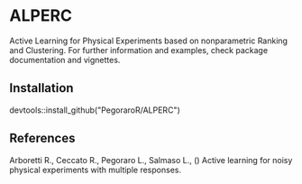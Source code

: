 # ALPERC
Active Learning for Physical Experiments based on nonparametric Ranking and Clustering. For further information and examples, check package documentation and vignettes.

## Installation

devtools::install_github("PegoraroR/ALPERC")

## References

Arboretti R., Ceccato R., Pegoraro L., Salmaso L., () Active learning for noisy physical experiments with multiple responses.
